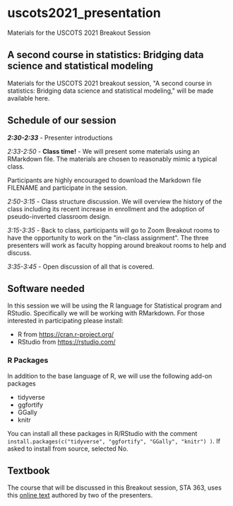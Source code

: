 # uscots2021_presentation
Materials for the USCOTS 2021 Breakout Session

## A second course in statistics: Bridging data science and statistical modeling

Materials for the USCOTS 2021 breakout session, "A second course in statistics: Bridging data science and statistical modeling," will be made available here.

## Schedule of our session

**<i>2:30-2:33</I>** - Presenter introductions

*2:33-2:50* - **Class time!** - We will present some materials using an RMarkdown file. The materials are chosen to reasonably mimic a typical class.

Participants are highly encouraged to download the Markdown file FILENAME and participate in the session.

*2:50-3:15* - Class structure discussion. We will overview the history of the class including its recent increase in enrollment and the adoption of pseudo-inverted classroom design.

*3:15-3:35* - Back to class, participants will go to Zoom Breakout rooms to have the opportunity to work on the "in-class assignment". The three presenters will work as faculty hopping around breakout rooms to help and discuss.

*3:35-3:45* - Open discussion of all that is covered. 


## Software needed

In this session we will be using the R language for Statistical program and RStudio. Specifically we will be working with RMarkdown. For those interested in participating please install:

* R from https://cran.r-project.org/
* RStudio from https://rstudio.com/

### R Packages

In addition to the base language of R, we will use the following add-on packages

* tidyverse
* ggfortify
* GGally
* knitr

You can install all these packages in R/RStudio with the comment `install.packages(c("tidyverse", "ggfortify", "GGally", "knitr") )`.  If asked to install from source, selected No.

## Textbook

The course that will be discussed in this Breakout session, STA 363, uses this <a href="http://users.miamioh.edu/fishert4/sta363/">online text</a> authored by two of the presenters. 

